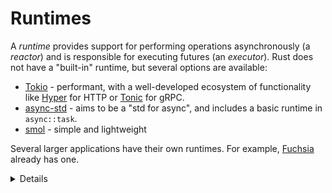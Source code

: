 # Runtimes

A *runtime* provides support for performing operations asynchronously (a
*reactor*) and is responsible for executing futures (an *executor*). Rust does not have a
"built-in" runtime, but several options are available:

 * [Tokio](https://tokio.rs/) - performant, with a well-developed ecosystem of
   functionality like [Hyper](https://hyper.rs/) for HTTP or
   [Tonic](https://github.com/hyperium/tonic) for gRPC.
 * [async-std](https://async.rs/) - aims to be a "std for async", and includes a
   basic runtime in `async::task`.
 * [smol](https://docs.rs/smol/latest/smol/) - simple and lightweight

Several larger applications have their own runtimes. For example,
[Fuchsia](https://fuchsia.googlesource.com/fuchsia/+/refs/heads/main/src/lib/fuchsia-async/src/lib.rs)
already has one.

<details>

* Note that of the listed runtimes, only Tokio is supported in the Rust
  playground. The playground also does not permit any I/O, so most interesting
  async things can't run in the playground.

* Futures are "inert" in that they do not do anything (not even start an I/O
  operation) unless there is an executor polling them. This differs from JS
  Promises, for example, which will run to completion even if they are never
  used.

</details>
